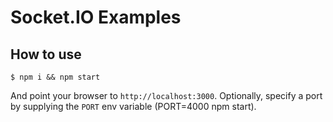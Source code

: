 
# Socket.IO Examples

## How to use

```
$ npm i && npm start
```

And point your browser to `http://localhost:3000`. Optionally, specify
a port by supplying the `PORT` env variable (PORT=4000 npm start).

